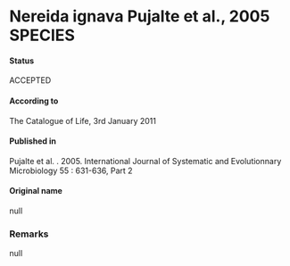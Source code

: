 Nereida ignava Pujalte et al., 2005 SPECIES
=======

#### Status
ACCEPTED

#### According to
The Catalogue of Life, 3rd January 2011

#### Published in
Pujalte et al. . 2005. International Journal of Systematic and Evolutionnary Microbiology 55 : 631-636, Part 2

#### Original name
null

### Remarks
null